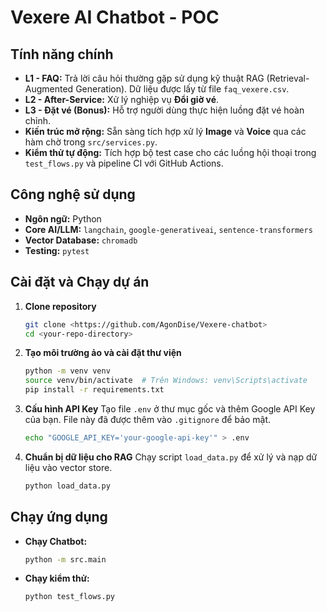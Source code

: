 # Vexere AI Chatbot - POC

## Tính năng chính

* **L1 - FAQ:** Trả lời câu hỏi thường gặp sử dụng kỹ thuật RAG (Retrieval-Augmented Generation). Dữ liệu được lấy từ file `faq_vexere.csv`.
* **L2 - After-Service:** Xử lý nghiệp vụ **Đổi giờ vé**.
* **L3 - Đặt vé (Bonus):** Hỗ trợ người dùng thực hiện luồng đặt vé hoàn chỉnh.
* **Kiến trúc mở rộng:** Sẵn sàng tích hợp xử lý **Image** và **Voice** qua các hàm chờ trong `src/services.py`.
* **Kiểm thử tự động:** Tích hợp bộ test case cho các luồng hội thoại trong `test_flows.py` và pipeline CI với GitHub Actions.

## Công nghệ sử dụng

* **Ngôn ngữ:** Python
* **Core AI/LLM:** `langchain`, `google-generativeai`, `sentence-transformers`
* **Vector Database:** `chromadb`
* **Testing:** `pytest`

## Cài đặt và Chạy dự án

1.  **Clone repository**
    ```bash
    git clone <https://github.com/AgonDise/Vexere-chatbot>
    cd <your-repo-directory>
    ```

2.  **Tạo môi trường ảo và cài đặt thư viện**
    ```bash
    python -m venv venv
    source venv/bin/activate  # Trên Windows: venv\Scripts\activate
    pip install -r requirements.txt
    ```

3.  **Cấu hình API Key**
    Tạo file `.env` ở thư mục gốc và thêm Google API Key của bạn. File này đã được thêm vào `.gitignore` để bảo mật.
    ```bash
    echo "GOOGLE_API_KEY='your-google-api-key'" > .env
    ```

4.  **Chuẩn bị dữ liệu cho RAG**
    Chạy script `load_data.py` để xử lý và nạp dữ liệu vào vector store.
    ```bash
    python load_data.py
    ```

## Chạy ứng dụng

* **Chạy Chatbot:**
    ```bash
    python -m src.main
    ```
* **Chạy kiểm thử:**
    ```bash
    python test_flows.py
    ```
